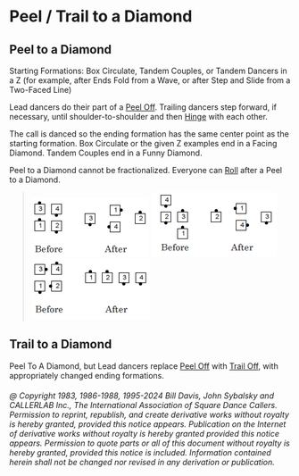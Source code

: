 
# Peel / Trail to a Diamond

## Peel to a Diamond

Starting Formations: Box Circulate, Tandem Couples, or Tandem
Dancers in a Z (for example, after Ends Fold from a Wave, or after Step and
Slide from a Two-Faced Line)

Lead dancers do their part of a [Peel Off](../plus/peel_off.md).
Trailing dancers step
forward, if necessary, until shoulder-to-shoulder and then 
[Hinge](../ms/hinge.md) with each other.

The call is danced so the ending formation has the same center
point as the starting formation. Box Circulate or the given Z examples
end in a Facing Diamond. Tandem Couples end in a Funny Diamond.

Peel to a Diamond cannot be fractionalized. Everyone can
[Roll](../plus/anything_and_roll.md) after a Peel to a Diamond.

> 
> ![alt](peel_to_a_diamond_1.png)
> ![alt](peel_to_a_diamond_2.png)
> ![alt](peel_to_a_diamond_3.png)
>

## Trail to a Diamond

Peel To A Diamond, but Lead dancers replace [Peel Off](../plus/peel_off.md)
with [Trail Off](../a2/trail_off.md), with appropriately changed
ending formations. 

###### @ Copyright 1983, 1986-1988, 1995-2024 Bill Davis, John Sybalsky and CALLERLAB Inc., The International Association of Square Dance Callers. Permission to reprint, republish, and create derivative works without royalty is hereby granted, provided this notice appears. Publication on the Internet of derivative works without royalty is hereby granted provided this notice appears. Permission to quote parts or all of this document without royalty is hereby granted, provided this notice is included. Information contained herein shall not be changed nor revised in any derivation or publication.
